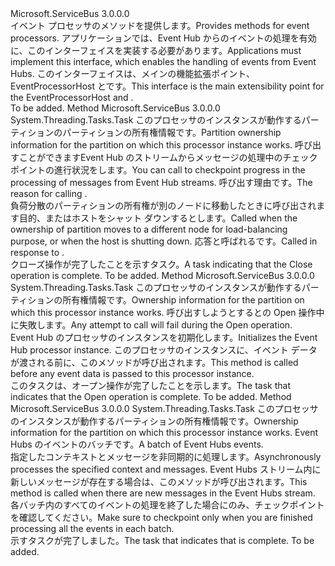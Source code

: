 <Type Name="IEventProcessor" FullName="Microsoft.ServiceBus.Messaging.IEventProcessor">
  <TypeSignature Language="C#" Value="public interface IEventProcessor" />
  <TypeSignature Language="ILAsm" Value=".class public interface auto ansi abstract IEventProcessor" />
  <TypeSignature Language="DocId" Value="T:Microsoft.ServiceBus.Messaging.IEventProcessor" />
  <TypeSignature Language="VB.NET" Value="Public Interface IEventProcessor" />
  <TypeSignature Language="F#" Value="type IEventProcessor = interface" />
  <AssemblyInfo>
    <AssemblyName>Microsoft.ServiceBus</AssemblyName>
    <AssemblyVersion>3.0.0.0</AssemblyVersion>
  </AssemblyInfo>
  <Interfaces />
  <Docs>
    <summary><span data-ttu-id="46e9b-101">イベント プロセッサのメソッドを提供します。</span><span class="sxs-lookup"><span data-stu-id="46e9b-101">Provides methods for event processors.</span></span> <span data-ttu-id="46e9b-102">アプリケーションでは、Event Hub からのイベントの処理を有効に、このインターフェイスを実装する必要があります。</span><span class="sxs-lookup"><span data-stu-id="46e9b-102">Applications must implement this interface, which enables the handling of events from Event Hubs.</span></span> <span data-ttu-id="46e9b-103">このインターフェイスは、メインの機能拡張ポイント、EventProcessorHost と<see cref="M:Microsoft.ServiceBus.Messaging.EventHubConsumerGroup.RegisterProcessor``1(Microsoft.ServiceBus.Messaging.Lease,Microsoft.ServiceBus.Messaging.ICheckpointManager)" />です。</span><span class="sxs-lookup"><span data-stu-id="46e9b-103">This interface is the main extensibility point for the EventProcessorHost and <see cref="M:Microsoft.ServiceBus.Messaging.EventHubConsumerGroup.RegisterProcessor``1(Microsoft.ServiceBus.Messaging.Lease,Microsoft.ServiceBus.Messaging.ICheckpointManager)" />.</span></span></summary>
    <remarks>To be added.</remarks>
  </Docs>
  <Members>
    <Member MemberName="CloseAsync">
      <MemberSignature Language="C#" Value="public System.Threading.Tasks.Task CloseAsync (Microsoft.ServiceBus.Messaging.PartitionContext context, Microsoft.ServiceBus.Messaging.CloseReason reason);" />
      <MemberSignature Language="ILAsm" Value=".method public hidebysig newslot virtual instance class System.Threading.Tasks.Task CloseAsync(class Microsoft.ServiceBus.Messaging.PartitionContext context, valuetype Microsoft.ServiceBus.Messaging.CloseReason reason) cil managed" />
      <MemberSignature Language="DocId" Value="M:Microsoft.ServiceBus.Messaging.IEventProcessor.CloseAsync(Microsoft.ServiceBus.Messaging.PartitionContext,Microsoft.ServiceBus.Messaging.CloseReason)" />
      <MemberSignature Language="VB.NET" Value="Public Function CloseAsync (context As PartitionContext, reason As CloseReason) As Task" />
      <MemberSignature Language="F#" Value="abstract member CloseAsync : Microsoft.ServiceBus.Messaging.PartitionContext * Microsoft.ServiceBus.Messaging.CloseReason -&gt; System.Threading.Tasks.Task" Usage="iEventProcessor.CloseAsync (context, reason)" />
      <MemberType>Method</MemberType>
      <AssemblyInfo>
        <AssemblyName>Microsoft.ServiceBus</AssemblyName>
        <AssemblyVersion>3.0.0.0</AssemblyVersion>
      </AssemblyInfo>
      <ReturnValue>
        <ReturnType>System.Threading.Tasks.Task</ReturnType>
      </ReturnValue>
      <Parameters>
        <Parameter Name="context" Type="Microsoft.ServiceBus.Messaging.PartitionContext" />
        <Parameter Name="reason" Type="Microsoft.ServiceBus.Messaging.CloseReason" />
      </Parameters>
      <Docs>
        <param name="context"><span data-ttu-id="46e9b-104">このプロセッサのインスタンスが動作するパーティションのパーティションの所有権情報です。</span><span class="sxs-lookup"><span data-stu-id="46e9b-104">Partition ownership information for the partition on which this processor instance works.</span></span> <span data-ttu-id="46e9b-105">呼び出すことができます<see cref="M:Microsoft.ServiceBus.Messaging.PartitionContext.CheckpointAsync" />Event Hub のストリームからメッセージの処理中のチェックポイントの進行状況をします。</span><span class="sxs-lookup"><span data-stu-id="46e9b-105">You can call <see cref="M:Microsoft.ServiceBus.Messaging.PartitionContext.CheckpointAsync" /> to checkpoint progress in the processing of messages from Event Hub streams.</span></span></param>
        <param name="reason"><span data-ttu-id="46e9b-106">呼び出す理由<see cref="M:Microsoft.ServiceBus.Messaging.IEventProcessor.CloseAsync(Microsoft.ServiceBus.Messaging.PartitionContext,Microsoft.ServiceBus.Messaging.CloseReason)" />です。</span><span class="sxs-lookup"><span data-stu-id="46e9b-106">The reason for calling <see cref="M:Microsoft.ServiceBus.Messaging.IEventProcessor.CloseAsync(Microsoft.ServiceBus.Messaging.PartitionContext,Microsoft.ServiceBus.Messaging.CloseReason)" />.</span></span></param>
        <summary><span data-ttu-id="46e9b-107">負荷分散のパーティションの所有権が別のノードに移動したときに呼び出されます目的、またはホストをシャット ダウンするとします。</span><span class="sxs-lookup"><span data-stu-id="46e9b-107">Called when the ownership of partition moves to a different node for load-balancing purpose, or when the host is shutting down.</span></span> <span data-ttu-id="46e9b-108">応答と呼ばれる<see cref="M:Microsoft.ServiceBus.Messaging.EventHubConsumerGroup.UnregisterProcessorAsync(Microsoft.ServiceBus.Messaging.Lease,Microsoft.ServiceBus.Messaging.CloseReason)" />です。</span><span class="sxs-lookup"><span data-stu-id="46e9b-108">Called in response to <see cref="M:Microsoft.ServiceBus.Messaging.EventHubConsumerGroup.UnregisterProcessorAsync(Microsoft.ServiceBus.Messaging.Lease,Microsoft.ServiceBus.Messaging.CloseReason)" />.</span></span></summary>
        <returns> <span data-ttu-id="46e9b-109">クローズ操作が完了したことを示すタスク。</span><span class="sxs-lookup"><span data-stu-id="46e9b-109">A task indicating that the Close operation is complete.</span></span></returns>
        <remarks>To be added.</remarks>
      </Docs>
    </Member>
    <Member MemberName="OpenAsync">
      <MemberSignature Language="C#" Value="public System.Threading.Tasks.Task OpenAsync (Microsoft.ServiceBus.Messaging.PartitionContext context);" />
      <MemberSignature Language="ILAsm" Value=".method public hidebysig newslot virtual instance class System.Threading.Tasks.Task OpenAsync(class Microsoft.ServiceBus.Messaging.PartitionContext context) cil managed" />
      <MemberSignature Language="DocId" Value="M:Microsoft.ServiceBus.Messaging.IEventProcessor.OpenAsync(Microsoft.ServiceBus.Messaging.PartitionContext)" />
      <MemberSignature Language="VB.NET" Value="Public Function OpenAsync (context As PartitionContext) As Task" />
      <MemberSignature Language="F#" Value="abstract member OpenAsync : Microsoft.ServiceBus.Messaging.PartitionContext -&gt; System.Threading.Tasks.Task" Usage="iEventProcessor.OpenAsync context" />
      <MemberType>Method</MemberType>
      <AssemblyInfo>
        <AssemblyName>Microsoft.ServiceBus</AssemblyName>
        <AssemblyVersion>3.0.0.0</AssemblyVersion>
      </AssemblyInfo>
      <ReturnValue>
        <ReturnType>System.Threading.Tasks.Task</ReturnType>
      </ReturnValue>
      <Parameters>
        <Parameter Name="context" Type="Microsoft.ServiceBus.Messaging.PartitionContext" />
      </Parameters>
      <Docs>
        <param name="context"><span data-ttu-id="46e9b-110">このプロセッサのインスタンスが動作するパーティションの所有権情報です。</span><span class="sxs-lookup"><span data-stu-id="46e9b-110">Ownership information for the partition on which this processor instance works.</span></span> <span data-ttu-id="46e9b-111">呼び出すしようとすると<see cref="M:Microsoft.ServiceBus.Messaging.PartitionContext.CheckpointAsync" />の Open 操作中に失敗します。</span><span class="sxs-lookup"><span data-stu-id="46e9b-111">Any attempt to call <see cref="M:Microsoft.ServiceBus.Messaging.PartitionContext.CheckpointAsync" /> will fail during the Open operation.</span></span></param>
        <summary><span data-ttu-id="46e9b-112">Event Hub のプロセッサのインスタンスを初期化します。</span><span class="sxs-lookup"><span data-stu-id="46e9b-112">Initializes the Event Hub processor instance.</span></span> <span data-ttu-id="46e9b-113">このプロセッサのインスタンスに、イベント データが渡される前に、このメソッドが呼び出されます。</span><span class="sxs-lookup"><span data-stu-id="46e9b-113">This method is called before any event data is passed to this processor instance.</span></span></summary>
        <returns><span data-ttu-id="46e9b-114">このタスクは、オープン操作が完了したことを示します。</span><span class="sxs-lookup"><span data-stu-id="46e9b-114">The task that indicates that the Open operation is complete.</span></span></returns>
        <remarks>To be added.</remarks>
      </Docs>
    </Member>
    <Member MemberName="ProcessEventsAsync">
      <MemberSignature Language="C#" Value="public System.Threading.Tasks.Task ProcessEventsAsync (Microsoft.ServiceBus.Messaging.PartitionContext context, System.Collections.Generic.IEnumerable&lt;Microsoft.ServiceBus.Messaging.EventData&gt; messages);" />
      <MemberSignature Language="ILAsm" Value=".method public hidebysig newslot virtual instance class System.Threading.Tasks.Task ProcessEventsAsync(class Microsoft.ServiceBus.Messaging.PartitionContext context, class System.Collections.Generic.IEnumerable`1&lt;class Microsoft.ServiceBus.Messaging.EventData&gt; messages) cil managed" />
      <MemberSignature Language="DocId" Value="M:Microsoft.ServiceBus.Messaging.IEventProcessor.ProcessEventsAsync(Microsoft.ServiceBus.Messaging.PartitionContext,System.Collections.Generic.IEnumerable{Microsoft.ServiceBus.Messaging.EventData})" />
      <MemberSignature Language="VB.NET" Value="Public Function ProcessEventsAsync (context As PartitionContext, messages As IEnumerable(Of EventData)) As Task" />
      <MemberSignature Language="F#" Value="abstract member ProcessEventsAsync : Microsoft.ServiceBus.Messaging.PartitionContext * seq&lt;Microsoft.ServiceBus.Messaging.EventData&gt; -&gt; System.Threading.Tasks.Task" Usage="iEventProcessor.ProcessEventsAsync (context, messages)" />
      <MemberType>Method</MemberType>
      <AssemblyInfo>
        <AssemblyName>Microsoft.ServiceBus</AssemblyName>
        <AssemblyVersion>3.0.0.0</AssemblyVersion>
      </AssemblyInfo>
      <ReturnValue>
        <ReturnType>System.Threading.Tasks.Task</ReturnType>
      </ReturnValue>
      <Parameters>
        <Parameter Name="context" Type="Microsoft.ServiceBus.Messaging.PartitionContext" />
        <Parameter Name="messages" Type="System.Collections.Generic.IEnumerable&lt;Microsoft.ServiceBus.Messaging.EventData&gt;" />
      </Parameters>
      <Docs>
        <param name="context"><span data-ttu-id="46e9b-115">このプロセッサのインスタンスが動作するパーティションの所有権情報です。</span><span class="sxs-lookup"><span data-stu-id="46e9b-115">Ownership information for the partition on which this processor instance works.</span></span></param>
        <param name="messages"><span data-ttu-id="46e9b-116">Event Hubs のイベントのバッチです。</span><span class="sxs-lookup"><span data-stu-id="46e9b-116">A batch of Event Hubs events.</span></span></param>
        <summary><span data-ttu-id="46e9b-117">指定したコンテキストとメッセージを非同期的に処理します。</span><span class="sxs-lookup"><span data-stu-id="46e9b-117">Asynchronously processes the specified context and messages.</span></span> <span data-ttu-id="46e9b-118">Event Hubs ストリーム内に新しいメッセージが存在する場合は、このメソッドが呼び出されます。</span><span class="sxs-lookup"><span data-stu-id="46e9b-118">This method is called when there are new messages in the Event Hubs stream.</span></span> <span data-ttu-id="46e9b-119">各バッチ内のすべてのイベントの処理を終了した場合にのみ、チェックポイントを確認してください。</span><span class="sxs-lookup"><span data-stu-id="46e9b-119">Make sure to checkpoint only when you are finished processing all the events in each batch.</span></span></summary>
        <returns><span data-ttu-id="46e9b-120">示すタスク<see cref="M:Microsoft.ServiceBus.Messaging.IEventProcessor.ProcessEventsAsync(Microsoft.ServiceBus.Messaging.PartitionContext,System.Collections.Generic.IEnumerable{Microsoft.ServiceBus.Messaging.EventData})" />が完了しました。</span><span class="sxs-lookup"><span data-stu-id="46e9b-120">The task that indicates that <see cref="M:Microsoft.ServiceBus.Messaging.IEventProcessor.ProcessEventsAsync(Microsoft.ServiceBus.Messaging.PartitionContext,System.Collections.Generic.IEnumerable{Microsoft.ServiceBus.Messaging.EventData})" /> is complete.</span></span></returns>
        <remarks>To be added.</remarks>
      </Docs>
    </Member>
  </Members>
</Type>
